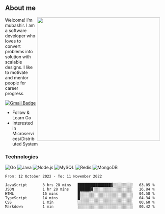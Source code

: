 ## About me

<img align="right" src="https://github-readme-stats-zhiwei-feng.vercel.app/api?username=mub4shir&show_icons=true" width="400" />

Welcome! I’m mubashir. I am a software developer who loves to convert problems into solution with scalable designs. I like to motivate and mentor people for career progress.

[![Gmail Badge](https://img.shields.io/badge/-mubashir11131719@gmail.com-c14438?style=flat-square&logo=Gmail&logoColor=white&link=mailto:mubashir11131719@gmail.com)](mailto:mubashir11131719@gmail.com)




- Follow & Learn Go
- Interested in Microservices/Distributed System


### Technologies
![Go](https://img.shields.io/badge/-Go-000000?style=flat-square&logo=go)
![Java](https://img.shields.io/badge/-Java-E34A86?style=flat-square&logo=java)
![Node.js](https://img.shields.io/badge/-Node.js-000000?style=flat-square&logo=node.js)
![MySQL](https://img.shields.io/badge/-MySQL-orange?style=flat-square&logo=MySQL)
![Redis](https://img.shields.io/badge/-Redis-black?style=flat-square&logo=Redis)
![MongoDB](https://img.shields.io/badge/-MongoDB-000000?style=flat-square&logo=mongodb)






<!--START_SECTION:waka-->

```text
From: 12 October 2022 - To: 11 November 2022

JavaScript       3 hrs 28 mins   ███████████████▓░░░░░░░░░   63.05 %
JSON             1 hr 28 mins    ██████▓░░░░░░░░░░░░░░░░░░   26.84 %
HTML             15 mins         █░░░░░░░░░░░░░░░░░░░░░░░░   04.58 %
TypeScript       14 mins         █░░░░░░░░░░░░░░░░░░░░░░░░   04.34 %
CSS              1 min           ░░░░░░░░░░░░░░░░░░░░░░░░░   00.60 %
Markdown         1 min           ░░░░░░░░░░░░░░░░░░░░░░░░░   00.42 %
```

<!--END_SECTION:waka-->
</p>


